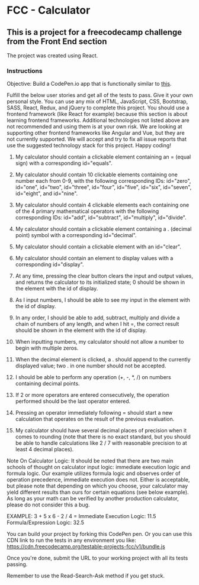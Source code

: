 # FCC - Calculator

## This is a project for a freecodecamp challenge from the Front End section

The project was created using React.

### Instructions

Objective: Build a CodePen.io app that is functionally similar to [this](https://codepen.io/freeCodeCamp/full/wgGVVX).
    
Fulfill the below user stories and get all of the tests to pass. Give it your own personal style.
You can use any mix of HTML, JavaScript, CSS, Bootstrap, SASS, React, Redux, and jQuery to complete this project. You should use a frontend framework (like React for example) because this section is about learning frontend frameworks. Additional technologies not listed above are not recommended and using them is at your own risk. We are looking at supporting other frontend frameworks like Angular and Vue, but they are not currently supported. We will accept and try to fix all issue reports that use the suggested technology stack for this project. Happy coding!
    
1. My calculator should contain a clickable element containing an = (equal sign) with a corresponding id="equals".

2. My calculator should contain 10 clickable elements containing one number each from 0-9, with the following corresponding IDs: id="zero", id="one", id="two", id="three", id="four", id="five", id="six", id="seven", id="eight", and id="nine".

3. My calculator should contain 4 clickable elements each containing one of the 4 primary mathematical operators with the following corresponding IDs: id="add", id="subtract", id="multiply", id="divide".
    
4. My calculator should contain a clickable element containing a . (decimal point) symbol with a corresponding id="decimal".
    
5. My calculator should contain a clickable element with an id="clear".
    
6. My calculator should contain an element to display values with a corresponding id="display".
    
7. At any time, pressing the clear button clears the input and output values, and returns the calculator to its initialized state; 0 should be shown in the element with the id of display.
    
8. As I input numbers, I should be able to see my input in the element with the id of display.
    
9. In any order, I should be able to add, subtract, multiply and divide a chain of numbers of any length, and when I hit =, the correct result should be shown in the element with the id of display.
    
10. When inputting numbers, my calculator should not allow a number to begin with multiple zeros.
    
11. When the decimal element is clicked, a . should append to the currently displayed value; two . in one number should not be accepted.
    
12. I should be able to perform any operation (+, -, *, /) on numbers containing decimal points.
    
13. If 2 or more operators are entered consecutively, the operation performed should be the last operator entered.
    
14. Pressing an operator immediately following = should start a new calculation that operates on the result of the previous evaluation.
    
15. My calculator should have several decimal places of precision when it comes to rounding (note that there is no exact standard, but you should be able to handle calculations like 2 / 7 with reasonable precision to at least 4 decimal places).
    
Note On Calculator Logic: It should be noted that there are two main schools of thought on calculator input logic: immediate execution logic and formula logic. Our example utilizes formula logic and observes order of operation precedence, immediate execution does not. Either is acceptable, but please note that depending on which you choose, your calculator may yield different results than ours for certain equations (see below example). As long as your math can be verified by another production calculator, please do not consider this a bug.
    
  EXAMPLE: 3 + 5 x 6 - 2 / 4 =
    Immediate Execution Logic: 11.5
    Formula/Expression Logic: 32.5

You can build your project by forking this CodePen pen. Or you can use this CDN link to run the tests in any environment you like: https://cdn.freecodecamp.org/testable-projects-fcc/v1/bundle.js

Once you're done, submit the URL to your working project with all its tests passing.

Remember to use the Read-Search-Ask method if you get stuck.
